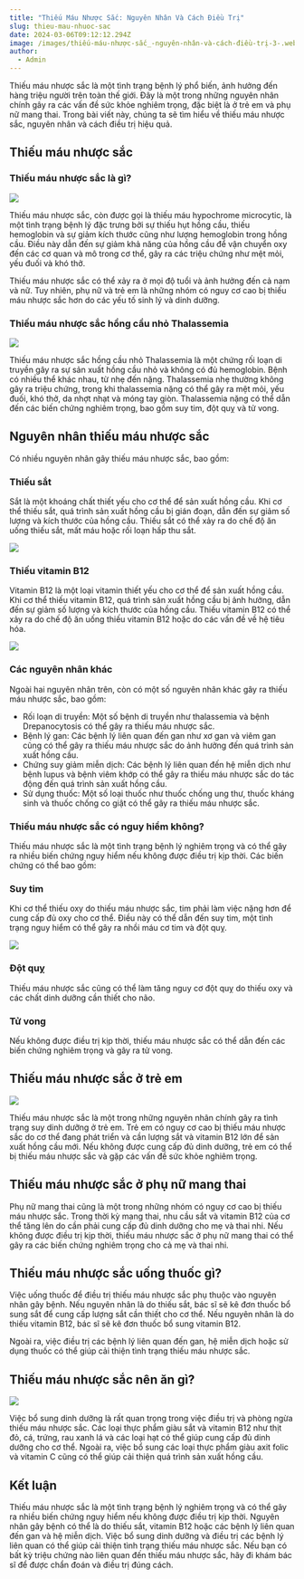 ```yaml
---
title: "Thiếu Máu Nhược Sắc: Nguyên Nhân Và Cách Điều Trị"
slug: thieu-mau-nhuoc-sac
date: 2024-03-06T09:12:12.294Z
image: /images/thiếu-máu-nhược-sắc_-nguyên-nhân-và-cách-điều-trị-3-.webp
author:
  - Admin
---
```

Thiếu máu nhược sắc là một tình trạng bệnh lý phổ biến, ảnh hưởng đến hàng triệu người trên toàn thế giới. Đây là một trong những nguyên nhân chính gây ra các vấn đề sức khỏe nghiêm trọng, đặc biệt là ở trẻ em và phụ nữ mang thai. Trong bài viết này, chúng ta sẽ tìm hiểu về thiếu máu nhược sắc, nguyên nhân và cách điều trị hiệu quả.

## Thiếu máu nhược sắc

### Thiếu máu nhược sắc là gì?

![](/images/thiếu-máu-nhược-sắc_-nguyên-nhân-và-cách-điều-trị.webp)

Thiếu máu nhược sắc, còn được gọi là thiếu máu hypochrome microcytic, là một tình trạng bệnh lý đặc trưng bởi sự thiếu hụt hồng cầu, thiếu hemoglobin và sự giảm kích thước cũng như lượng hemoglobin trong hồng cầu. Điều này dẫn đến sự giảm khả năng của hồng cầu để vận chuyển oxy đến các cơ quan và mô trong cơ thể, gây ra các triệu chứng như mệt mỏi, yếu đuối và khó thở.

Thiếu máu nhược sắc có thể xảy ra ở mọi độ tuổi và ảnh hưởng đến cả nam và nữ. Tuy nhiên, phụ nữ và trẻ em là những nhóm có nguy cơ cao bị thiếu máu nhược sắc hơn do các yếu tố sinh lý và dinh dưỡng.

### Thiếu máu nhược sắc hồng cầu nhỏ Thalassemia

![](/images/thiếu-máu-nhược-sắc_-nguyên-nhân-và-cách-điều-trị-2-.webp)

Thiếu máu nhược sắc hồng cầu nhỏ Thalassemia là một chứng rối loạn di truyền gây ra sự sản xuất hồng cầu nhỏ và không có đủ hemoglobin. Bệnh có nhiều thể khác nhau, từ nhẹ đến nặng. Thalassemia nhẹ thường không gây ra triệu chứng, trong khi thalassemia nặng có thể gây ra mệt mỏi, yếu đuối, khó thở, da nhợt nhạt và móng tay giòn. Thalassemia nặng có thể dẫn đến các biến chứng nghiêm trọng, bao gồm suy tim, đột quỵ và tử vong.

## Nguyên nhân thiếu máu nhược sắc

Có nhiều nguyên nhân gây thiếu máu nhược sắc, bao gồm:

### Thiếu sắt

Sắt là một khoáng chất thiết yếu cho cơ thể để sản xuất hồng cầu. Khi cơ thể thiếu sắt, quá trình sản xuất hồng cầu bị gián đoạn, dẫn đến sự giảm số lượng và kích thước của hồng cầu. Thiếu sắt có thể xảy ra do chế độ ăn uống thiếu sắt, mất máu hoặc rối loạn hấp thu sắt.

![](/images/thiếu-máu-nhược-sắc_-nguyên-nhân-và-cách-điều-trị-3-.webp)

### **Thiếu vitamin B12**

Vitamin B12 là một loại vitamin thiết yếu cho cơ thể để sản xuất hồng cầu. Khi cơ thể thiếu vitamin B12, quá trình sản xuất hồng cầu bị ảnh hưởng, dẫn đến sự giảm số lượng và kích thước của hồng cầu. Thiếu vitamin B12 có thể xảy ra do chế độ ăn uống thiếu vitamin B12 hoặc do các vấn đề về hệ tiêu hóa.

![](/images/thiếu-máu-nhược-sắc_-nguyên-nhân-và-cách-điều-trị-4-.webp)

### Các nguyên nhân khác

Ngoài hai nguyên nhân trên, còn có một số nguyên nhân khác gây ra thiếu máu nhược sắc, bao gồm:

* Rối loạn di truyền: Một số bệnh di truyền như thalassemia và bệnh Drepanocytosis có thể gây ra thiếu máu nhược sắc.
* Bệnh lý gan: Các bệnh lý liên quan đến gan như xơ gan và viêm gan cũng có thể gây ra thiếu máu nhược sắc do ảnh hưởng đến quá trình sản xuất hồng cầu.
* Chứng suy giảm miễn dịch: Các bệnh lý liên quan đến hệ miễn dịch như bệnh lupus và bệnh viêm khớp có thể gây ra thiếu máu nhược sắc do tác động đến quá trình sản xuất hồng cầu.
* Sử dụng thuốc: Một số loại thuốc như thuốc chống ung thư, thuốc kháng sinh và thuốc chống co giật có thể gây ra thiếu máu nhược sắc.

### Thiếu máu nhược sắc có nguy hiểm không?

Thiếu máu nhược sắc là một tình trạng bệnh lý nghiêm trọng và có thể gây ra nhiều biến chứng nguy hiểm nếu không được điều trị kịp thời. Các biến chứng có thể bao gồm:

### Suy tim

Khi cơ thể thiếu oxy do thiếu máu nhược sắc, tim phải làm việc nặng hơn để cung cấp đủ oxy cho cơ thể. Điều này có thể dẫn đến suy tim, một tình trạng nguy hiểm có thể gây ra nhồi máu cơ tim và đột quỵ.

![](/images/thiếu-máu-nhược-sắc_-nguyên-nhân-và-cách-điều-trị-5-.webp)

### Đột quỵ

Thiếu máu nhược sắc cũng có thể làm tăng nguy cơ đột quỵ do thiếu oxy và các chất dinh dưỡng cần thiết cho não.

### Tử vong

Nếu không được điều trị kịp thời, thiếu máu nhược sắc có thể dẫn đến các biến chứng nghiêm trọng và gây ra tử vong.

## Thiếu máu nhược sắc ở trẻ em

![](/images/thiếu-máu-nhược-sắc_-nguyên-nhân-và-cách-điều-trị-6-.webp)

Thiếu máu nhược sắc là một trong những nguyên nhân chính gây ra tình trạng suy dinh dưỡng ở trẻ em. Trẻ em có nguy cơ cao bị thiếu máu nhược sắc do cơ thể đang phát triển và cần lượng sắt và vitamin B12 lớn để sản xuất hồng cầu mới. Nếu không được cung cấp đủ dinh dưỡng, trẻ em có thể bị thiếu máu nhược sắc và gặp các vấn đề sức khỏe nghiêm trọng.

## Thiếu máu nhược sắc ở phụ nữ mang thai

Phụ nữ mang thai cũng là một trong những nhóm có nguy cơ cao bị thiếu máu nhược sắc. Trong thời kỳ mang thai, nhu cầu sắt và vitamin B12 của cơ thể tăng lên do cần phải cung cấp đủ dinh dưỡng cho mẹ và thai nhi. Nếu không được điều trị kịp thời, thiếu máu nhược sắc ở phụ nữ mang thai có thể gây ra các biến chứng nghiêm trọng cho cả mẹ và thai nhi.

## Thiếu máu nhược sắc uống thuốc gì?

Việc uống thuốc để điều trị thiếu máu nhược sắc phụ thuộc vào nguyên nhân gây bệnh. Nếu nguyên nhân là do thiếu sắt, bác sĩ sẽ kê đơn thuốc bổ sung sắt để cung cấp lượng sắt cần thiết cho cơ thể. Nếu nguyên nhân là do thiếu vitamin B12, bác sĩ sẽ kê đơn thuốc bổ sung vitamin B12.

Ngoài ra, việc điều trị các bệnh lý liên quan đến gan, hệ miễn dịch hoặc sử dụng thuốc có thể giúp cải thiện tình trạng thiếu máu nhược sắc.

## Thiếu máu nhược sắc nên ăn gì?

![](/images/thiếu-máu-nhược-sắc_-nguyên-nhân-và-cách-điều-trị-8-.webp)

Việc bổ sung dinh dưỡng là rất quan trọng trong việc điều trị và phòng ngừa thiếu máu nhược sắc. Các loại thực phẩm giàu sắt và vitamin B12 như thịt đỏ, cá, trứng, rau xanh lá và các loại hạt có thể giúp cung cấp đủ dinh dưỡng cho cơ thể. Ngoài ra, việc bổ sung các loại thực phẩm giàu axit folic và vitamin C cũng có thể giúp cải thiện quá trình sản xuất hồng cầu.

## Kết luận

Thiếu máu nhược sắc là một tình trạng bệnh lý nghiêm trọng và có thể gây ra nhiều biến chứng nguy hiểm nếu không được điều trị kịp thời. Nguyên nhân gây bệnh có thể là do thiếu sắt, vitamin B12 hoặc các bệnh lý liên quan đến gan và hệ miễn dịch. Việc bổ sung dinh dưỡng và điều trị các bệnh lý liên quan có thể giúp cải thiện tình trạng thiếu máu nhược sắc. Nếu bạn có bất kỳ triệu chứng nào liên quan đến thiếu máu nhược sắc, hãy đi khám bác sĩ để được chẩn đoán và điều trị đúng cách.
